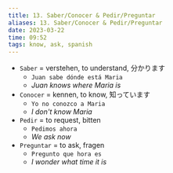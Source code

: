 ```yaml
---
title: 13. Saber/Conocer & Pedir/Preguntar
aliases: 13. Saber/Conocer & Pedir/Preguntar
date: 2023-03-22
time: 09:52
tags: know, ask, spanish
---
```


-   `Saber` = verstehen, to understand, 分かります
    -   `Juan sabe dónde está Maria`
    -   _Juan knows where Maria is_
-   `Conocer` = kennen, to know, 知っています
    -   `Yo no conozco a Maria`
    -   _I don't know Maria_
-   `Pedir` = to request, bitten
    -   `Pedimos ahora`
    -   _We ask now_
-   `Preguntar` = to ask, fragen
    -   `Pregunto que hora es`
    -   _I wonder what time it is_